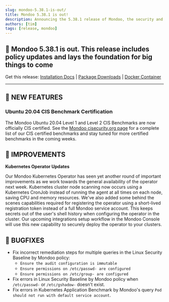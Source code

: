 ```yaml
---
slug: mondoo-5.38.1-is-out/
title: Mondoo 5.38.1 is out!
description: Announcing the 5.38.1 release of Mondoo, the security and compliance platform that prioritizes risks that matter most in your infrastructure.
authors: [tim]
tags: [release, mondoo]
---
```


## 🥳 Mondoo 5.38.1 is out. This release includes policy updates and lays the foundation for big things to come

Get this release: [Installation Docs](/cnspec/) | [Package Downloads](https://releases.mondoo.com/mondoo/) | [Docker Container](https://hub.docker.com/r/mondoo/client)

---

## 🎉 NEW FEATURES

### Ubuntu 20.04 CIS Benchmark Certification

The Mondoo Ubuntu 20.04 Level 1 and Level 2 CIS Benchmarks are now officially CIS certified. See the [Mondoo cisecurity.org page](https://www.cisecurity.org/partner/mondoo) for a complete list of our CIS certified benchmarks and stay tuned for more certified benchmarks in the coming weeks.

## 🧹 IMPROVEMENTS

**Kubernetes Operator Updates**

Our Mondoo Kubernetes Operator has seen yet another round of important improvements as we work towards the general availability of the operator next week. Kubernetes cluster node scanning now occurs using a Kubernetes CronJob instead of running the agent at all times on each node, saving CPU and memory resources. We've also added some behind the scenes capabilities required for registering the operator using a short-lived registration token instead of a full Mondoo service account. This keeps secrets out of the user's shell history when configuring the operator in the cluster. Our upcoming integrations setup workflow in the Mondoo Console will use this new capability to securely deploy the operator to your clusters.

## 🐛 BUGFIXES

- Fix incorrect remediation steps for multiple queries in the Linux Security Baseline by Mondoo policy:
  - `Ensure the audit configuration is immutable`
  - `Ensure permissions on /etc/passwd- are configured`
  - `Ensure permissions on /etc/group- are configured`
- Fix errors in Linux Security Baseline by Mondoo policy when `/etc/passwd-` or `/etc/gshadow-` doesn't exist.
- Fix errors in Kubernetes Application Benchmark by Mondoo's query `Pod should not run with default service account`.
